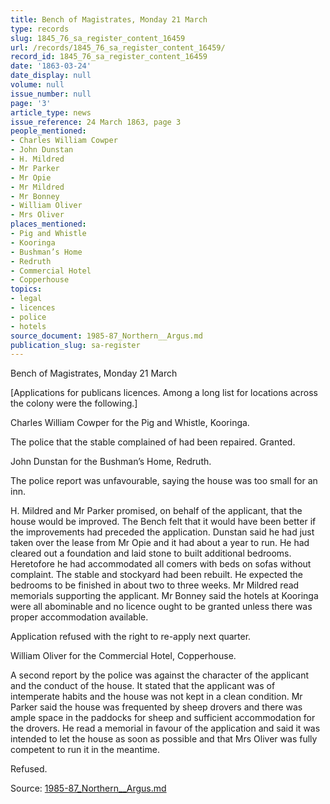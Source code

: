 ```yaml
---
title: Bench of Magistrates, Monday 21 March
type: records
slug: 1845_76_sa_register_content_16459
url: /records/1845_76_sa_register_content_16459/
record_id: 1845_76_sa_register_content_16459
date: '1863-03-24'
date_display: null
volume: null
issue_number: null
page: '3'
article_type: news
issue_reference: 24 March 1863, page 3
people_mentioned:
- Charles William Cowper
- John Dunstan
- H. Mildred
- Mr Parker
- Mr Opie
- Mr Mildred
- Mr Bonney
- William Oliver
- Mrs Oliver
places_mentioned:
- Pig and Whistle
- Kooringa
- Bushman’s Home
- Redruth
- Commercial Hotel
- Copperhouse
topics:
- legal
- licences
- police
- hotels
source_document: 1985-87_Northern__Argus.md
publication_slug: sa-register
---
```


Bench of Magistrates, Monday 21 March

[Applications for publicans licences.  Among a long list for locations across the colony were the following.]

Charles William Cowper for the Pig and Whistle, Kooringa.

The police that the stable complained of had been repaired.  Granted.

John Dunstan for the Bushman’s Home, Redruth.

The police report was unfavourable, saying the house was too small for an inn.

H. Mildred and Mr Parker promised, on behalf of the applicant, that the house would be improved.  The Bench felt that it would have been better if the improvements had preceded the application.  Dunstan said he had just taken over the lease from Mr Opie and it had about a year to run.  He had cleared out a foundation and laid stone to built additional bedrooms.  Heretofore he had accommodated all comers with beds on sofas without complaint.  The stable and stockyard had been rebuilt.  He expected the bedrooms to be finished in about two to three weeks.  Mr Mildred read memorials supporting the applicant.  Mr Bonney said the hotels at Kooringa were all abominable and no licence ought to be granted unless there was proper accommodation available.

Application refused with the right to re-apply next quarter.

William Oliver for the Commercial Hotel, Copperhouse.

A second report by the police was against the character of the applicant and the conduct of the house.  It stated that the applicant was of intemperate habits and the house was not kept in a clean condition.  Mr Parker said the house was frequented by sheep drovers and there was ample space in the paddocks for sheep and sufficient accommodation for the drovers.  He read a memorial in favour of the application and said it was intended to let the house as soon as possible and that Mrs Oliver was fully competent to run it in the meantime.

Refused.

Source: [1985-87_Northern__Argus.md](/downloads/markdown/1985-87_Northern__Argus.md)

